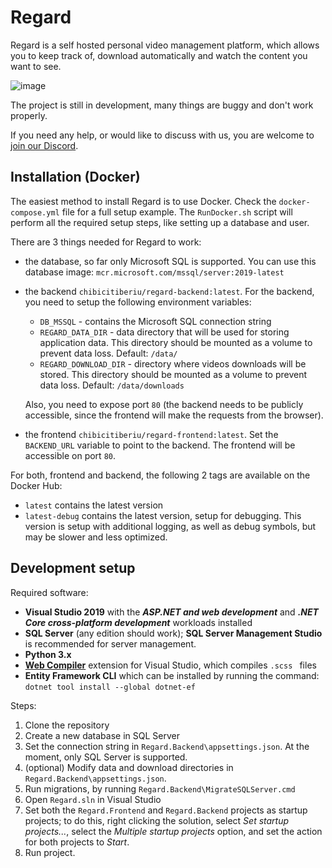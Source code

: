 # Regard

Regard is a self hosted personal video management platform, which allows you to keep track of, download automatically and watch the content you want to see.

![image](https://user-images.githubusercontent.com/5184913/116914401-5c8dec00-ac53-11eb-8233-a5fa6ba0f061.png)

The project is still in development, many things are buggy and don't work properly.

If you need any help, or would like to discuss with us, you are welcome to [join our Discord](https://discord.gg/XVuRzN7c).

## Installation (Docker)

The easiest method to install Regard is to use Docker. Check the `docker-compose.yml` file for a full setup example. The `RunDocker.sh` script will perform all the required setup steps, like setting up a database and user.

There are 3 things needed for Regard to work:

- the database, so far only Microsoft SQL is supported. You can use this database image: `mcr.microsoft.com/mssql/server:2019-latest`

- the backend `chibicitiberiu/regard-backend:latest`. For the backend, you need to setup the following environment variables:

  - `DB_MSSQL` - contains the Microsoft SQL connection string
  - `REGARD_DATA_DIR` - data directory that will be used for storing application data. This directory should be mounted as a volume to prevent data loss. Default: `/data/`
  - `REGARD_DOWNLOAD_DIR` - directory where videos downloads will be stored. This directory should be mounted as a volume to prevent data loss. Default: `/data/downloads` 

  Also, you need to expose port `80` (the backend needs to be publicly accessible, since the frontend will make the requests from the browser).

- the frontend `chibicitiberiu/regard-frontend:latest`. Set the `BACKEND_URL` variable to point to the backend. The frontend will be accessible on port `80`.

For both, frontend and backend, the following 2 tags are available on the Docker Hub:

* `latest` contains the latest version
* `latest-debug` contains the latest version, setup for debugging. This version is setup with additional logging, as well as debug symbols, but may be slower and less optimized.

## Development setup

Required software:

* **Visual Studio 2019** with the ***ASP.NET and web development*** and ***.NET Core cross-platform development*** workloads installed
* **SQL Server** (any edition should work); **SQL Server Management Studio** is recommended for server management.
* **Python 3.x**
* [**Web Compiler**](https://marketplace.visualstudio.com/items?itemName=MadsKristensen.WebCompiler) extension for Visual Studio, which compiles `.scss ` files
* **Entity Framework CLI** which can be installed by running the command: `dotnet tool install --global dotnet-ef`

Steps:

1. Clone the repository
2. Create a new database in SQL Server
3. Set the connection string in `Regard.Backend\appsettings.json`. At the moment, only SQL Server is supported.
4. (optional) Modify data and download directories in `Regard.Backend\appsettings.json`.
5. Run migrations, by running `Regard.Backend\MigrateSQLServer.cmd`
6. Open `Regard.sln` in Visual Studio
7. Set both the `Regard.Frontend` and `Regard.Backend` projects as startup projects; to do this, right clicking the solution, select *Set startup projects...*, select the *Multiple startup projects* option, and set the action for both projects to *Start*.
8. Run project.

